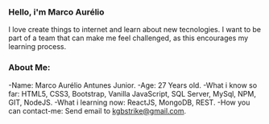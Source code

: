 ### Hello, i'm Marco Aurélio
I love create things to internet and learn about new tecnologies.
I want to be part of a team that can make me feel challenged, as this encourages my learning process.


### About Me:

-Name: Marco Aurélio Antunes Junior.
-Age: 27 Years old.
-What i know so far: HTML5, CSS3, Bootstrap, Vanilla JavaScript, SQL Server, MySql, NPM, GIT, NodeJS.
-What i learning now: ReactJS, MongoDB, REST.
-How you can contact-me: Send email to kgbstrike@gmail.com.
